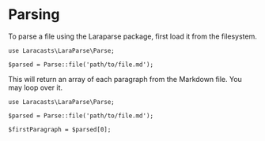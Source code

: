 # Parsing

To parse a file using the Laraparse package, first load it from the filesystem.

```
use Laracasts\LaraParse\Parse;

$parsed = Parse::file('path/to/file.md');
```

This will return an array of each paragraph from the Markdown file. You may loop over it.

```
use Laracasts\LaraParse\Parse;

$parsed = Parse::file('path/to/file.md');

$firstParagraph = $parsed[0];
```
